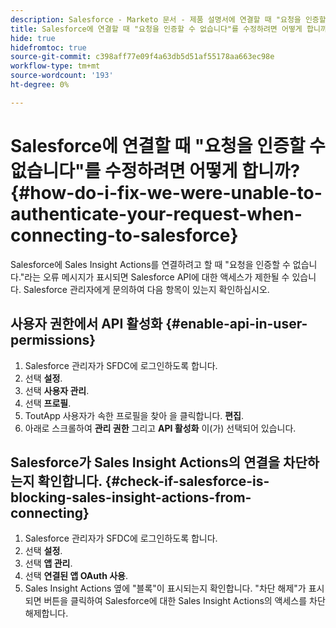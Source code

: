 ```yaml
---
description: Salesforce - Marketo 문서 - 제품 설명서에 연결할 때 "요청을 인증할 수 없습니다"를 수정하려면 어떻게 합니까?
title: Salesforce에 연결할 때 "요청을 인증할 수 없습니다"를 수정하려면 어떻게 합니까?
hide: true
hidefromtoc: true
source-git-commit: c398aff77e09f4a63db5d51af55178aa663ec98e
workflow-type: tm+mt
source-wordcount: '193'
ht-degree: 0%

---
```


# Salesforce에 연결할 때 &quot;요청을 인증할 수 없습니다&quot;를 수정하려면 어떻게 합니까? {#how-do-i-fix-we-were-unable-to-authenticate-your-request-when-connecting-to-salesforce}

Salesforce에 Sales Insight Actions를 연결하려고 할 때 &quot;요청을 인증할 수 없습니다.&quot;라는 오류 메시지가 표시되면 Salesforce API에 대한 액세스가 제한될 수 있습니다. Salesforce 관리자에게 문의하여 다음 항목이 있는지 확인하십시오.

## 사용자 권한에서 API 활성화 {#enable-api-in-user-permissions}

1. Salesforce 관리자가 SFDC에 로그인하도록 합니다.
1. 선택 **설정**.
1. 선택 **사용자 관리**.
1. 선택 **프로필**.
1. ToutApp 사용자가 속한 프로필을 찾아 을 클릭합니다. **편집**.
1. 아래로 스크롤하여 **관리 권한** 그리고 **API 활성화** 이(가) 선택되어 있습니다.

## Salesforce가 Sales Insight Actions의 연결을 차단하는지 확인합니다. {#check-if-salesforce-is-blocking-sales-insight-actions-from-connecting}

1. Salesforce 관리자가 SFDC에 로그인하도록 합니다.
1. 선택 **설정**.
1. 선택 **앱 관리**.
1. 선택 **연결된 앱 OAuth 사용**.
1. Sales Insight Actions 옆에 &quot;블록&quot;이 표시되는지 확인합니다. &quot;차단 해제&quot;가 표시되면 버튼을 클릭하여 Salesforce에 대한 Sales Insight Actions의 액세스를 차단 해제합니다.
